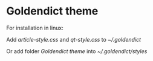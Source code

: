 # Goldendict theme

For installation in linux:

Add *article-style.css* and *qt-style.css* to *~/.goldendict*

Or add folder *Goldendict theme* into *~/.goldendict/styles*
